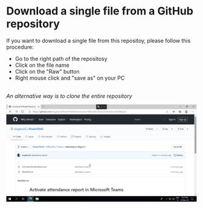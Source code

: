 # Download a single file from a GitHub repository

If you want to download a single file from this repositoy, please follow this procedure:
* Go to the right path of the repositosy
* Click on the file name
* Click on the "Raw" button
* Right mouse click and "save as" on your PC
<br>
<i>An alternative way is to clone the entire repository</i>
<br>

![How-To-Download](https://raw.githubusercontent.com/AngelusGi/PowerShell/master/Others/How%20to%20download%20single%20file%20from%20GitHub/How-To-Download.gif)

